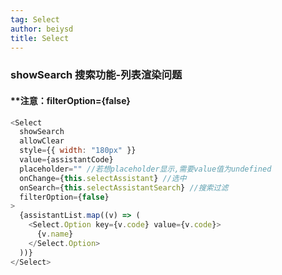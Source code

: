 ```yaml
---
tag: Select
author: beiysd
title: Select
---
```


### showSearch 搜索功能-列表渲染问题

#### \*\*注意：filterOption={false}

```js
<Select
  showSearch
  allowClear
  style={{ width: "180px" }}
  value={assistantCode}
  placeholder="" //若想placeholder显示,需要value值为undefined
  onChange={this.selectAssistant} //选中
  onSearch={this.selectAssistantSearch} //搜索过滤
  filterOption={false}
>
  {assistantList.map((v) => (
    <Select.Option key={v.code} value={v.code}>
      {v.name}
    </Select.Option>
  ))}
</Select>
```
